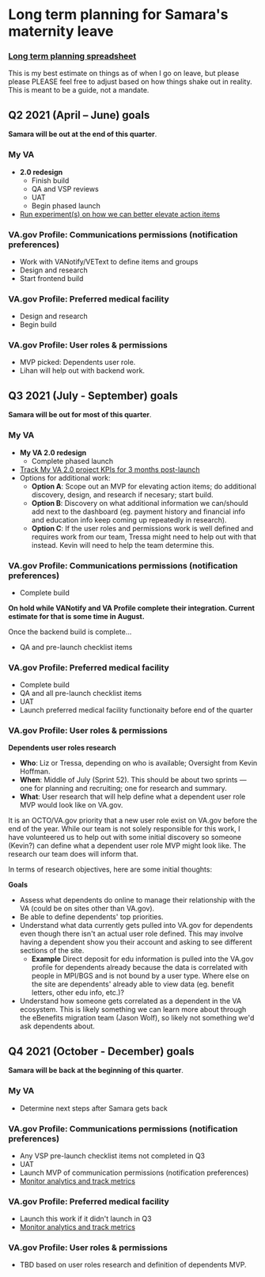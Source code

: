 # Long term planning for Samara's maternity leave

### [Long term planning spreadsheet](https://github.com/department-of-veterans-affairs/va.gov-team/blob/master/teams/vsa/teams/authenticated-experience/sprint-objectives/Long%20term%20project%20planning.xlsx)

This is my best estimate on things as of when I go on leave, but please please PLEASE feel free to adjust based on how things shake out in reality. This is meant to be a guide, not a mandate.

## Q2 2021 (April – June) goals

**Samara will be out at the end of this quarter**.

### My VA

- **2.0 redesign**
  - Finish build
  - QA and VSP reviews
  - UAT
  - Begin phased launch
- [Run experiment(s) on how we can better elevate action items](https://github.com/department-of-veterans-affairs/va.gov-team/tree/master/products/identity-personalization/my-va/action-items-discovery)
 
### VA.gov Profile: Communications permissions (notification preferences)

- Work with VANotify/VEText to define items and groups
- Design and research
- Start frontend build

### VA.gov Profile: Preferred medical facility

- Design and research
- Begin build

### VA.gov Profile: User roles & permissions

- MVP picked: Dependents user role.
- Lihan will help out with backend work.

## Q3 2021 (July - September) goals

**Samara will be out for most of this quarter**.

### My VA

- **My VA 2.0 redesign**
  - Complete phased launch
- [Track My VA 2.0 project KPIs for 3 months post-launch](https://github.com/department-of-veterans-affairs/va.gov-team/tree/master/products/identity-personalization/my-va#measuring-success)
- Options for additional work:
  - **Option A**: Scope out an MVP for elevating action items; do additional discovery, design, and research if necesary; start build.
  - **Option B**: Discovery on what additional information we can/should add next to the dashboard (eg. payment history and financial info and education info keep coming up repeatedly in research).
  - **Option C**: If the user roles and permissions work is well defined and requires work from our team, Tressa might need to help out with that instead. Kevin will need to help the team determine this.
 
### VA.gov Profile: Communications permissions (notification preferences)

- Complete build

**On hold while VANotify and VA Profile complete their integration. Current estimate for that is some time in August.**

Once the backend build is complete...

- QA and pre-launch checklist items

### VA.gov Profile: Preferred medical facility

- Complete build
- QA and all pre-launch checklist items
- UAT
- Launch preferred medical facility functionaity before end of the quarter

### VA.gov Profile: User roles & permissions

**Dependents user roles research**

- **Who**: Liz or Tressa, depending on who is available; Oversight from Kevin Hoffman.
- **When**: Middle of July (Sprint 52). This should be about two sprints — one for planning and recruiting; one for research and summary.
- **What**: User research that will help define what a dependent user role MVP would look like on VA.gov.

It is an OCTO/VA.gov priority that a new user role exist on VA.gov before the end of the year. While our team is not solely responsible for this work, I have volunteered us to help out with some initial discovery so someone (Kevin?) can define what a dependent user role MVP might look like. The research our team does will inform that.

In terms of research objectives, here are some initial thoughts:

**Goals**

- Assess what dependents do online to manage their relationship with the VA (could be on sites other than VA.gov).
- Be able to define dependents' top priorities.
- Understand what data currently gets pulled into VA.gov for dependents even though there isn't an actual user role defined. This may involve having a dependent show you their account and asking to see different sections of the site.
  - **Example** Direct deposit for edu information is pulled into the VA.gov profile for dependents already because the data is correlated with people in MPI/BGS and is not bound by a user type. Where else on the site are dependents' already able to view data (eg. benefit letters, other edu info, etc.)? 
- Understand how someone gets correlated as a dependent in the VA ecosystem. This is likely something we can learn more about through the eBenefits migration team (Jason Wolf), so likely not something we'd ask dependents about.

## Q4 2021 (October - December) goals

**Samara will be back at the beginning of this quarter**.

### My VA

- Determine next steps after Samara gets back

### VA.gov Profile: Communications permissions (notification preferences)

- Any VSP pre-launch checklist items not completed in Q3
- UAT
- Launch MVP of communication permissions (notification preferences)
- [Monitor analytics and track metrics](https://github.com/department-of-veterans-affairs/va.gov-team/tree/master/products/identity-personalization/notifications/notification-preferences#measuring-success)

### VA.gov Profile: Preferred medical facility

- Launch this work if it didn't launch in Q3
- [Monitor analytics and track metrics](https://github.com/department-of-veterans-affairs/va.gov-team/tree/master/products/identity-personalization/profile/preferred-facility#measuring-success)

### VA.gov Profile: User roles & permissions

- TBD based on user roles research and definition of dependents MVP.

